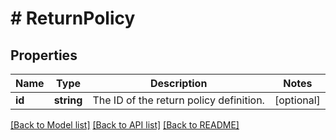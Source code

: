 # # ReturnPolicy

## Properties

Name | Type | Description | Notes
------------ | ------------- | ------------- | -------------
**id** | **string** | The ID of the return policy definition. | [optional] 

[[Back to Model list]](../../README.md#documentation-for-models) [[Back to API list]](../../README.md#documentation-for-api-endpoints) [[Back to README]](../../README.md)


